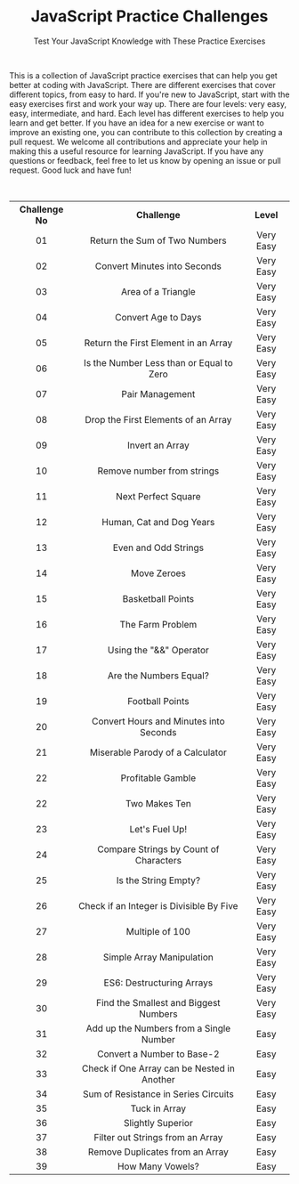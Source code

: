 <div align="center">
<h1> JavaScript Practice Challenges </h1>
<p> Test Your JavaScript Knowledge with These Practice Exercises </p>
</div>

&nbsp;
&nbsp;
&nbsp;
&nbsp;
&nbsp;

<p>This is a collection of JavaScript practice exercises that can help you get better at coding with JavaScript. There are different exercises that cover different topics, from easy to hard. If you're new to JavaScript, start with the easy exercises first and work your way up. There are four levels: very easy, easy, intermediate, and hard. Each level has different exercises to help you learn and get better. If you have an idea for a new exercise or want to improve an existing one, you can contribute to this collection by creating a pull request. We welcome all contributions and appreciate your help in making this a useful resource for learning JavaScript. If you have any questions or feedback, feel free to let us know by opening an issue or pull request. Good luck and have fun! </p>

&nbsp;
&nbsp;
&nbsp;
&nbsp;
&nbsp;

<table>
  <tr align="center">
    <th> Challenge No </th>
    <th> Challenge </th>
    <th> Level </th>
  </tr>
  <tr align="center">
    <td> 01 </td>
    <td> Return the Sum of Two Numbers </td>
    <td> Very Easy </td>
  </tr>
   <tr align="center">
    <td> 02 </td>
    <td> Convert Minutes into Seconds </td>
    <td> Very Easy </td>
  </tr>
  <tr align="center">
    <td> 03 </td>
    <td> Area of a Triangle </td>
    <td> Very Easy </td>
  </tr>
  <tr align="center">
    <td> 04 </td>
    <td> Convert Age to Days </td>
    <td> Very Easy </td>
  </tr>
  <tr align="center">
    <td> 05 </td>
    <td> Return the First Element in an Array </td>
    <td> Very Easy </td>
  </tr>
  <tr align="center">
    <td> 06 </td>
    <td> Is the Number Less than or Equal to Zero </td>
    <td> Very Easy </td>
  </tr>
  <tr align="center">
    <td> 07 </td>
    <td> Pair Management </td>
    <td> Very Easy </td>
  </tr>
  <tr align="center">
    <td> 08 </td>
    <td> Drop the First Elements of an Array </td>
    <td> Very Easy </td>
  </tr>
  <tr align="center">
    <td> 09 </td>
    <td> Invert an Array </td>
    <td> Very Easy </td>
  </tr>
  <tr align="center">
    <td> 10 </td>
    <td> Remove number from strings </td>
    <td> Very Easy </td>
  </tr>
  <tr align="center">
    <td> 11 </td>
    <td> Next Perfect Square </td>
    <td> Very Easy </td>
  </tr>
  <tr align="center">
    <td> 12 </td>
    <td> Human, Cat and Dog Years  </td>
    <td> Very Easy </td>
  </tr>
  <tr align="center">
    <td> 13 </td>
    <td> Even and Odd Strings  </td>
    <td> Very Easy </td>
  </tr>
  <tr align="center">
    <td> 14 </td>
    <td> Move Zeroes </td>
    <td> Very Easy </td>
  </tr>
  <tr align="center">
    <td> 15 </td>
    <td> Basketball Points </td>
    <td> Very Easy </td>
  </tr>
  <tr align="center">
    <td> 16 </td>
    <td> The Farm Problem </td>
    <td> Very Easy </td>
  </tr>
  <tr align="center">
    <td> 17 </td>
    <td> Using the "&&" Operator </td>
    <td> Very Easy </td>
  </tr>
  <tr align="center">
    <td> 18 </td>
    <td> Are the Numbers Equal? </td>
    <td> Very Easy </td>
  </tr>
  <tr align="center">
    <td> 19 </td>
    <td> Football Points </td>
    <td> Very Easy </td>
  </tr>
  <tr align="center">
    <td> 20 </td>
    <td> Convert Hours and Minutes into Seconds </td>
    <td> Very Easy </td>
  </tr>
  <tr align="center">
    <td> 21 </td>
    <td> Miserable Parody of a Calculator </td>
    <td> Very Easy </td>
  </tr>
  <tr align="center">
    <td> 22 </td>
    <td> Profitable Gamble </td>
    <td> Very Easy </td>
  </tr>
  <tr align="center">
    <td> 22 </td>
    <td> Two Makes Ten </td>
    <td> Very Easy </td>
  </tr>
  <tr align="center">
    <td> 23 </td>
    <td> Let's Fuel Up! </td>
    <td> Very Easy </td>
  </tr>
  <tr align="center">
    <td> 24 </td>
    <td> Compare Strings by Count of Characters </td>
    <td> Very Easy </td>
  </tr>
  <tr align="center">
    <td> 25 </td>
    <td> Is the String Empty? </td>
    <td> Very Easy </td>
  </tr>
  <tr align="center">
    <td> 26 </td>
    <td> Check if an Integer is Divisible By Five </td>
    <td> Very Easy </td>
  </tr>
  <tr align="center">
    <td> 27 </td>
    <td> Multiple of 100 </td>
    <td> Very Easy </td>
  </tr>
  <tr align="center">
    <td> 28 </td>
    <td> Simple Array Manipulation </td>
    <td> Very Easy </td>
  </tr>
  <tr align="center">
    <td> 29 </td>
    <td> ES6: Destructuring Arrays </td>
    <td> Very Easy </td>
  </tr>
  <tr align="center">
    <td> 30 </td>
    <td> Find the Smallest and Biggest Numbers </td>
    <td> Very Easy </td>
  </tr>
  <tr align="center">
    <td> 31 </td>
    <td> Add up the Numbers from a Single Number </td>
    <td> Easy </td>
  </tr>
  <tr align="center">
    <td> 32 </td>
    <td> Convert a Number to Base-2 </td>
    <td> Easy </td>
  </tr>
  <tr align="center">
    <td> 33 </td>
    <td> Check if One Array can be Nested in Another </td>
    <td> Easy </td>
  </tr>
  <tr align="center">
    <td> 34 </td>
    <td> Sum of Resistance in Series Circuits </td>
    <td> Easy </td>
  </tr>
  <tr align="center">
    <td> 35 </td>
    <td> Tuck in Array </td>
    <td> Easy </td>
  </tr>
  <tr align="center">
    <td> 36 </td>
    <td> Slightly Superior </td>
    <td> Easy </td>
  </tr>
  <tr align="center">
    <td> 37 </td>
    <td> Filter out Strings from an Array </td>
    <td> Easy </td>
  </tr>
  <tr align="center">
    <td> 38 </td>
    <td> Remove Duplicates from an Array </td>
    <td> Easy </td>
  </tr>
  <tr align="center">
    <td> 39 </td>
    <td> How Many Vowels? </td>
    <td> Easy </td>
  </tr>
</table>
